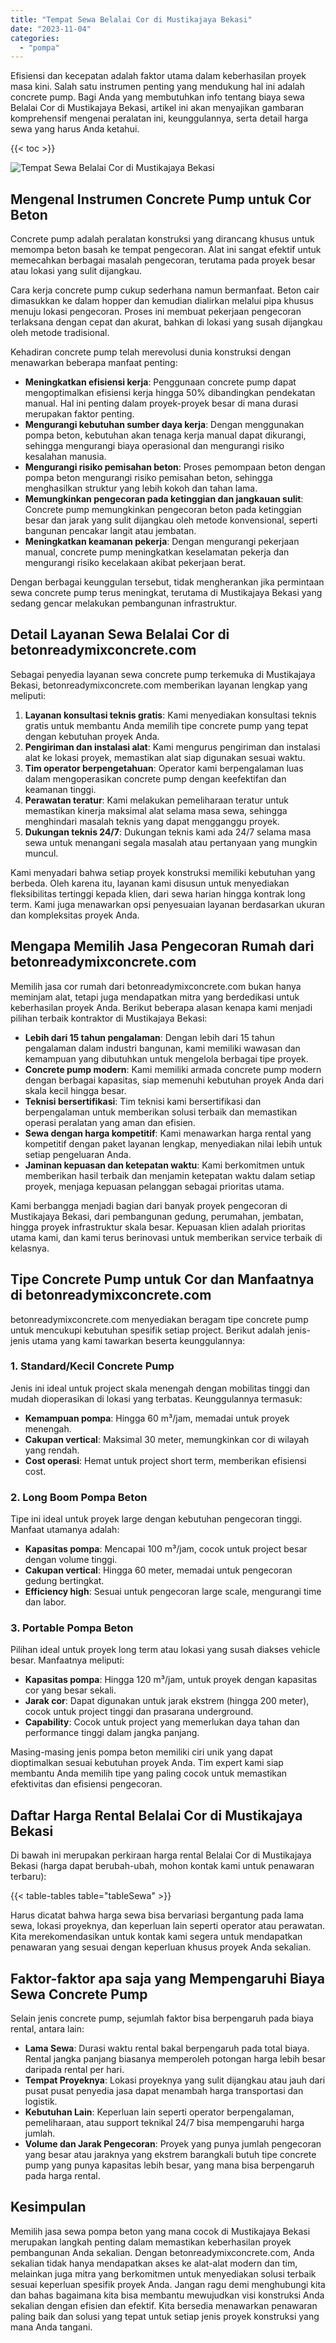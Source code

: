 ```yaml
---
title: "Tempat Sewa Belalai Cor di Mustikajaya Bekasi"
date: "2023-11-04"
categories: 
  - "pompa"
---
```


Efisiensi dan kecepatan adalah faktor utama dalam keberhasilan proyek masa kini. Salah satu instrumen penting yang mendukung hal ini adalah concrete pump. Bagi Anda yang membutuhkan info tentang biaya sewa Belalai Cor di Mustikajaya Bekasi, artikel ini akan menyajikan gambaran komprehensif mengenai peralatan ini, keunggulannya, serta detail harga sewa yang harus Anda ketahui.

{{< toc >}}

![Tempat Sewa Belalai Cor di Mustikajaya Bekasi](https://betoncor8.github.io/pump/concrete-pump%20(9).png)

## Mengenal Instrumen Concrete Pump untuk Cor Beton

Concrete pump adalah peralatan konstruksi yang dirancang khusus untuk memompa beton basah ke tempat pengecoran. Alat ini sangat efektif untuk memecahkan berbagai masalah pengecoran, terutama pada proyek besar atau lokasi yang sulit dijangkau.

Cara kerja concrete pump cukup sederhana namun bermanfaat. Beton cair dimasukkan ke dalam hopper dan kemudian dialirkan melalui pipa khusus menuju lokasi pengecoran. Proses ini membuat pekerjaan pengecoran terlaksana dengan cepat dan akurat, bahkan di lokasi yang susah dijangkau oleh metode tradisional.

Kehadiran concrete pump telah merevolusi dunia konstruksi dengan menawarkan beberapa manfaat penting:

- **Meningkatkan efisiensi kerja**: Penggunaan concrete pump dapat mengoptimalkan efisiensi kerja hingga 50% dibandingkan pendekatan manual. Hal ini penting dalam proyek-proyek besar di mana durasi merupakan faktor penting.
- **Mengurangi kebutuhan sumber daya kerja**: Dengan menggunakan pompa beton, kebutuhan akan tenaga kerja manual dapat dikurangi, sehingga mengurangi biaya operasional dan mengurangi risiko kesalahan manusia.
- **Mengurangi risiko pemisahan beton**: Proses pemompaan beton dengan pompa beton mengurangi risiko pemisahan beton, sehingga menghasilkan struktur yang lebih kokoh dan tahan lama.
- **Memungkinkan pengecoran pada ketinggian dan jangkauan sulit**: Concrete pump memungkinkan pengecoran beton pada ketinggian besar dan jarak yang sulit dijangkau oleh metode konvensional, seperti bangunan pencakar langit atau jembatan.
- **Meningkatkan keamanan pekerja**: Dengan mengurangi pekerjaan manual, concrete pump meningkatkan keselamatan pekerja dan mengurangi risiko kecelakaan akibat pekerjaan berat.

Dengan berbagai keunggulan tersebut, tidak mengherankan jika permintaan sewa concrete pump terus meningkat, terutama di Mustikajaya Bekasi yang sedang gencar melakukan pembangunan infrastruktur.

## Detail Layanan Sewa Belalai Cor di betonreadymixconcrete.com

Sebagai penyedia layanan sewa concrete pump terkemuka di Mustikajaya Bekasi, betonreadymixconcrete.com memberikan layanan lengkap yang meliputi:

1. **Layanan konsultasi teknis gratis**: Kami menyediakan konsultasi teknis gratis untuk membantu Anda memilih tipe concrete pump yang tepat dengan kebutuhan proyek Anda.
2. **Pengiriman dan instalasi alat**: Kami mengurus pengiriman dan instalasi alat ke lokasi proyek, memastikan alat siap digunakan sesuai waktu.
3. **Tim operator berpengetahuan**: Operator kami berpengalaman luas dalam mengoperasikan concrete pump dengan keefektifan dan keamanan tinggi.
4. **Perawatan teratur**: Kami melakukan pemeliharaan teratur untuk memastikan kinerja maksimal alat selama masa sewa, sehingga menghindari masalah teknis yang dapat mengganggu proyek.
5. **Dukungan teknis 24/7**: Dukungan teknis kami ada 24/7 selama masa sewa untuk menangani segala masalah atau pertanyaan yang mungkin muncul.

Kami menyadari bahwa setiap proyek konstruksi memiliki kebutuhan yang berbeda. Oleh karena itu, layanan kami disusun untuk menyediakan fleksibilitas tertinggi kepada klien, dari sewa harian hingga kontrak long term. Kami juga menawarkan opsi penyesuaian layanan berdasarkan ukuran dan kompleksitas proyek Anda.

## Mengapa Memilih Jasa Pengecoran Rumah dari betonreadymixconcrete.com

Memilih jasa cor rumah dari betonreadymixconcrete.com bukan hanya meminjam alat, tetapi juga mendapatkan mitra yang berdedikasi untuk keberhasilan proyek Anda. Berikut beberapa alasan kenapa kami menjadi pilihan terbaik kontraktor di Mustikajaya Bekasi:

- **Lebih dari 15 tahun pengalaman**: Dengan lebih dari 15 tahun pengalaman dalam industri bangunan, kami memiliki wawasan dan kemampuan yang dibutuhkan untuk mengelola berbagai tipe proyek.
- **Concrete pump modern**: Kami memiliki armada concrete pump modern dengan berbagai kapasitas, siap memenuhi kebutuhan proyek Anda dari skala kecil hingga besar.
- **Teknisi bersertifikasi**: Tim teknisi kami bersertifikasi dan berpengalaman untuk memberikan solusi terbaik dan memastikan operasi peralatan yang aman dan efisien.
- **Sewa dengan harga kompetitif**: Kami menawarkan harga rental yang kompetitif dengan paket layanan lengkap, menyediakan nilai lebih untuk setiap pengeluaran Anda.
- **Jaminan kepuasan dan ketepatan waktu**: Kami berkomitmen untuk memberikan hasil terbaik dan menjamin ketepatan waktu dalam setiap proyek, menjaga kepuasan pelanggan sebagai prioritas utama.

Kami berbangga menjadi bagian dari banyak proyek pengecoran di Mustikajaya Bekasi, dari pembangunan gedung, perumahan, jembatan, hingga proyek infrastruktur skala besar. Kepuasan klien adalah prioritas utama kami, dan kami terus berinovasi untuk memberikan service terbaik di kelasnya.

## Tipe Concrete Pump untuk Cor dan Manfaatnya di betonreadymixconcrete.com

betonreadymixconcrete.com menyediakan beragam tipe concrete pump untuk mencukupi kebutuhan spesifik setiap project. Berikut adalah jenis-jenis utama yang kami tawarkan beserta keunggulannya:

### 1\. Standard/Kecil Concrete Pump

Jenis ini ideal untuk project skala menengah dengan mobilitas tinggi dan mudah dioperasikan di lokasi yang terbatas. Keunggulannya termasuk:

- **Kemampuan pompa**: Hingga 60 m³/jam, memadai untuk proyek menengah.
- **Cakupan vertical**: Maksimal 30 meter, memungkinkan cor di wilayah yang rendah.
- **Cost operasi**: Hemat untuk project short term, memberikan efisiensi cost.

### 2\. Long Boom Pompa Beton

Tipe ini ideal untuk proyek large dengan kebutuhan pengecoran tinggi. Manfaat utamanya adalah:

- **Kapasitas pompa**: Mencapai 100 m³/jam, cocok untuk project besar dengan volume tinggi.
- **Cakupan vertical**: Hingga 60 meter, memadai untuk pengecoran gedung bertingkat.
- **Efficiency high**: Sesuai untuk pengecoran large scale, mengurangi time dan labor.

### 3\. Portable Pompa Beton

Pilihan ideal untuk proyek long term atau lokasi yang susah diakses vehicle besar. Manfaatnya meliputi:

- **Kapasitas pompa**: Hingga 120 m³/jam, untuk proyek dengan kapasitas cor yang besar sekali.
- **Jarak cor**: Dapat digunakan untuk jarak ekstrem (hingga 200 meter), cocok untuk project tinggi dan prasarana underground.
- **Capability**: Cocok untuk project yang memerlukan daya tahan dan performance tinggi dalam jangka panjang.

Masing-masing jenis pompa beton memiliki ciri unik yang dapat dioptimalkan sesuai kebutuhan proyek Anda. Tim expert kami siap membantu Anda memilih tipe yang paling cocok untuk memastikan efektivitas dan efisiensi pengecoran.

## Daftar Harga Rental Belalai Cor di Mustikajaya Bekasi

Di bawah ini merupakan perkiraan harga rental Belalai Cor di Mustikajaya Bekasi (harga dapat berubah-ubah, mohon kontak kami untuk penawaran terbaru):

{{< table-tables table="tableSewa" >}}

Harus dicatat bahwa harga sewa bisa bervariasi bergantung pada lama sewa, lokasi proyeknya, dan keperluan lain seperti operator atau perawatan. Kita merekomendasikan untuk kontak kami segera untuk mendapatkan penawaran yang sesuai dengan keperluan khusus proyek Anda sekalian.

## Faktor-faktor apa saja yang Mempengaruhi Biaya Sewa Concrete Pump

Selain jenis concrete pump, sejumlah faktor bisa berpengaruh pada biaya rental, antara lain:

- **Lama Sewa**: Durasi waktu rental bakal berpengaruh pada total biaya. Rental jangka panjang biasanya memperoleh potongan harga lebih besar daripada rental per hari.
- **Tempat Proyeknya**: Lokasi proyeknya yang sulit dijangkau atau jauh dari pusat pusat penyedia jasa dapat menambah harga transportasi dan logistik.
- **Kebutuhan Lain**: Keperluan lain seperti operator berpengalaman, pemeliharaan, atau support teknikal 24/7 bisa mempengaruhi harga jumlah.
- **Volume dan Jarak Pengecoran**: Proyek yang punya jumlah pengecoran yang besar atau jaraknya yang ekstrem barangkali butuh tipe concrete pump yang punya kapasitas lebih besar, yang mana bisa berpengaruh pada harga rental.

## Kesimpulan

Memilih jasa sewa pompa beton yang mana cocok di Mustikajaya Bekasi merupakan langkah penting dalam memastikan keberhasilan proyek pembangunan Anda sekalian. Dengan betonreadymixconcrete.com, Anda sekalian tidak hanya mendapatkan akses ke alat-alat modern dan tim, melainkan juga mitra yang berkomitmen untuk menyediakan solusi terbaik sesuai keperluan spesifik proyek Anda. Jangan ragu demi menghubungi kita dan bahas bagaimana kita bisa membantu mewujudkan visi konstruksi Anda sekalian dengan efisien dan efektif. Kita bersedia menawarkan penawaran paling baik dan solusi yang tepat untuk setiap jenis proyek konstruksi yang mana Anda tangani.
